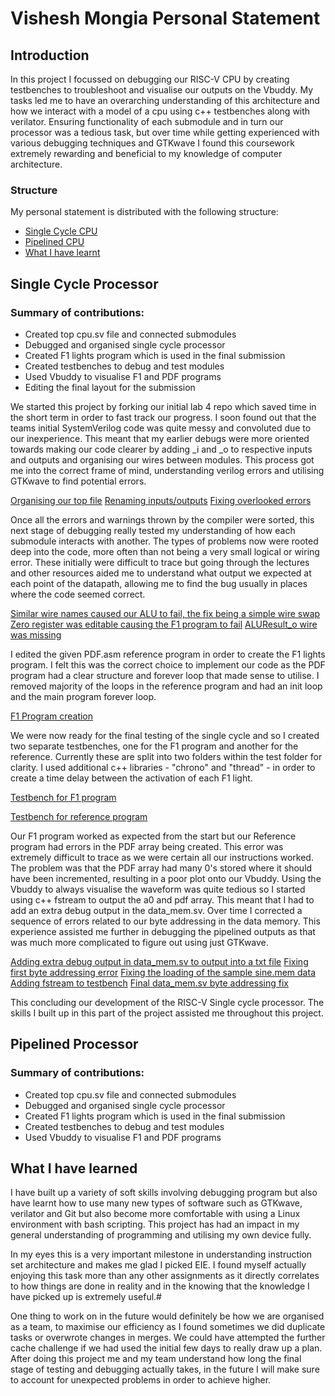 # Vishesh Mongia Personal Statement 

## Introduction
In this project I focussed on debugging our RISC-V CPU by creating testbenches to troubleshoot and visualise our outputs on the Vbuddy. My tasks led me to have an overarching understanding of this architecture and how we interact with a model of a cpu using c++ testbenches along with verilator. 
Ensuring functionality of each submodule and in turn our processor was a tedious task, but over time while getting experienced with various debugging techniques and GTKwave I found this coursework extremely rewarding and beneficial to my knowledge of computer architecture.


### Structure 
My personal statement is distributed with the following structure:
- [Single Cycle CPU](#single-cycle-processor)
- [Pipelined CPU](#pipelined-processor)
- [What I have learnt](#what-i-have-learned)

## Single Cycle Processor

### Summary of contributions:
- Created top cpu.sv file and connected submodules 
- Debugged and organised single cycle processor
- Created F1 lights program which is used in the final submission
- Created testbenches to debug and test modules
- Used Vbuddy to visualise F1 and PDF programs
- Editing the final layout for the submission

We started this project by forking our initial lab 4 repo which saved time in the short term in order to fast track our progress. I soon found out that the teams initial SystemVerilog code was quite messy and convoluted due to our inexperience. This meant that my earlier debugs were more oriented towards making our code clearer by adding _i and _o to respective inputs and outputs and organising our wires between modules. This process got me into the correct frame of mind, understanding verilog errors and utilising GTKwave to find potential errors.

[Organising our top file](https://github.com/vishesh32/RISC-V-Team1/commit/68ab86416fa8fdee26f721dac506706ee60bb87a#diff-a5b41f44cfd3cb4f925de3fba8bf2366f03d587af431da1f2a968f6d1f142e7c) 
[Renaming inputs/outputs](https://github.com/vishesh32/RISC-V-Team1/commit/ff227ca86d1d32d87d62c8945060bac88d7e2456)
[Fixing overlooked errors](https://github.com/vishesh32/RISC-V-Team1/commit/669c8329cf2fb342263f5a69cf980751736d20af#diff-e48e3546c80833f34c5470360580103750305bdcf2e9193510eb8d7f2bbde4c0)


Once all the errors and warnings thrown by the compiler were sorted, this next stage of debugging really tested my understanding of how each submodule interacts with another. The types of problems now were rooted deep into the code, more often than not being a very small logical or wiring error. These initially were difficult to trace but going through the lectures and other resources aided me to understand what output we expected at each point of the datapath, allowing me to find the bug usually in places where the code seemed correct.

[Similar wire names caused our ALU to fail, the fix being a simple wire swap](https://github.com/vishesh32/RISC-V-Team1/commit/40fb9a01b181969fc3bcd5cecaf08c212c2f22c7)
[Zero register was editable causing the F1 program to fail](https://github.com/vishesh32/RISC-V-Team1/commit/7b76e8eabcef086eafbc0161d783de015912eaf0#diff-bb57bdecb9a66f37a77e7de626aa400f6dd06d72694f9f7a7869177c73050ccd)
[ALUResult_o wire was missing](https://github.com/vishesh32/RISC-V-Team1/commit/ee3688a3077f39d4556329badb9a380c97852d14)


I edited the given PDF.asm reference program in order to create the F1 lights program. I felt this was the correct choice to implement our code as the PDF program had a clear structure and forever loop that made sense to utilise. I removed majority of the loops in the reference program and had an init loop and the main program forever loop. 

[F1 Program creation](https://github.com/vishesh32/RISC-V-Team1/commit/ba90b9c932143bd153683d2fccdc1d1fc76d6c3f#diff-8b74cc38b225d9f95005d274e5ff13668225b1cc4c05484bdb5a5b4a59537291)


We were now ready for the final testing of the single cycle and so I created two separate testbenches, one for the F1 program and another for the reference. Currently these are split into two folders within the test folder for clarity. I used additional c++ libraries - "chrono" and "thread" - in order to create a time delay between the activation of each F1 light.

[Testbench for F1 program](https://github.com/vishesh32/RISC-V-Team1/commit/3038b23fe0a94ad7e4facc1f02c4a1179d1cac00#diff-e859aa56ca8c1855ffce026b76ec795abe12a25407466697dcc655fc43b00e33)

[Testbench for reference program](https://github.com/vishesh32/RISC-V-Team1/commit/43a4b6f1dc5ff7042e805b6d4d1c9882f3ba43e3#diff-997feeff3adda4cd164da68da920683e8039fa54fa0a5f9b7415b386d026bbdc)


Our F1 program worked as expected from the start but our Reference program had errors in the PDF array being created. This error was extremely difficult to trace as we were certain all our instructions worked. The problem was that the PDF array had many 0's stored where it should have been incremented, resulting in a poor plot onto our Vbuddy. Using the Vbuddy to always visualise the waveform was quite tedious so I started using c++ fstream to output the a0 and pdf array. This meant that I had to add an extra debug output in the data_mem.sv. Over time I corrected a sequence of errors related to our byte addressing in the data memory. This experience assisted me further in debugging the pipelined outputs as that was much more complicated to figure out using just GTKwave.


[Adding extra debug output in data_mem.sv to output into a txt file](https://github.com/vishesh32/RISC-V-Team1/commit/9de16006144ae5cd6d0baf685f668e9ad2091b82#diff-31daeb11b62db69aa0502be4a304a132ba9bf9a4629491d219ec76bf2d746217)
[Fixing first byte addressing error](https://github.com/vishesh32/RISC-V-Team1/commit/abd7312baead78132a8efb9f787bccfb50df613e#diff-039cbe711c4af51a6b8aeefc96864f1d3387634f62327fb18489c33c4c6ff7e1)
[Fixing the loading of the sample sine.mem data](https://github.com/vishesh32/RISC-V-Team1/commit/e40d133ff82b5acb28266b42195326ec2e90a55e#diff-039cbe711c4af51a6b8aeefc96864f1d3387634f62327fb18489c33c4c6ff7e1)
[Adding fstream to testbench](https://github.com/vishesh32/RISC-V-Team1/commit/4a883e60798b898b1f5c6a94a4c547e49e69d206#diff-997feeff3adda4cd164da68da920683e8039fa54fa0a5f9b7415b386d026bbdc)
[Final data_mem.sv byte addressing fix](https://github.com/vishesh32/RISC-V-Team1/commit/475e0d7ed38c7020f4834b2989b4bd2ea33054cd#diff-039cbe711c4af51a6b8aeefc96864f1d3387634f62327fb18489c33c4c6ff7e1)

This concluding our development of the RISC-V Single cycle processor. The skills I built up in this part of the project assisted me throughout this project.

## Pipelined Processor

### Summary of contributions:
- Created top cpu.sv file and connected submodules 
- Debugged and organised single cycle processor
- Created F1 lights program which is used in the final submission
- Created testbenches to debug and test modules
- Used Vbuddy to visualise F1 and PDF programs

## What I have learned

I have built up a variety of soft skills involving debugging program but also have learnt how to use many new types of software such as GTKwave, verilator and Git but also become more comfortable with using a Linux environment with bash scripting. This project has had an impact in my general understanding of programming and utilising my own device fully.

In my eyes this is a very important milestone in understanding instruction set architecture and makes me glad I picked EIE. I found myself actually enjoying this task more than any other assignments as it directly correlates to how things are done in reality and in the knowing that the knowledge I have picked up is extremely useful.#

One thing to work on in the future would definitely be how we are organised as a team, to maximise our efficiency as I found sometimes we did duplicate tasks or overwrote changes in merges. We could have attempted the further cache challenge if we had used the initial few days to really draw up a plan. After doing this project me and my team understand how long the final stage of testing and debugging actually takes, in the future I will make sure to account for unexpected problems in order to achieve higher.
